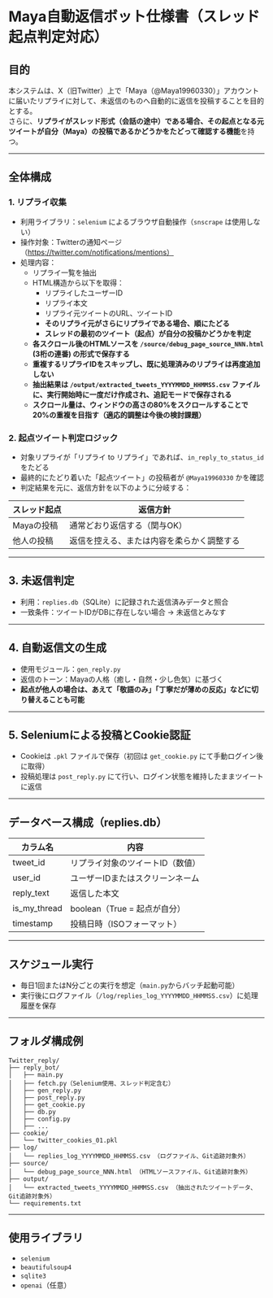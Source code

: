 # Maya自動返信ボット仕様書（スレッド起点判定対応）

## 目的
本システムは、X（旧Twitter）上で「Maya（@Maya19960330）」アカウントに届いたリプライに対して、未返信のものへ自動的に返信を投稿することを目的とする。  
さらに、**リプライがスレッド形式（会話の途中）である場合、その起点となる元ツイートが自分（Maya）の投稿であるかどうかをたどって確認する機能**を持つ。

---

## 全体構成

### 1. リプライ収集
- 利用ライブラリ：`selenium` によるブラウザ自動操作（`snscrape` は使用しない）
- 操作対象：Twitterの通知ページ（https://twitter.com/notifications/mentions）
- 処理内容：
  - リプライ一覧を抽出
  - HTML構造から以下を取得：
    - リプライしたユーザーID
    - リプライ本文
    - リプライ元ツイートのURL、ツイートID
    - **そのリプライ元がさらにリプライである場合、順にたどる**
    - **スレッドの最初のツイート（起点）が自分の投稿かどうかを判定**
  - **各スクロール後のHTMLソースを `/source/debug_page_source_NNN.html` (3桁の連番) の形式で保存する**
  - **重複するリプライIDをスキップし、既に処理済みのリプライは再度追加しない**
  - **抽出結果は `/output/extracted_tweets_YYYYMMDD_HHMMSS.csv` ファイルに、実行開始時に一度だけ作成され、追記モードで保存される**
  - **スクロール量は、ウィンドウの高さの80%をスクロールすることで20%の重複を目指す（適応的調整は今後の検討課題）**

### 2. 起点ツイート判定ロジック
- 対象リプライが「リプライ to リプライ」であれば、`in_reply_to_status_id` をたどる
- 最終的にたどり着いた「起点ツイート」の投稿者が `@Maya19960330` かを確認
- 判定結果を元に、返信方針を以下のように分岐する：

| スレッド起点 | 返信方針 |
|--------------|----------|
| Mayaの投稿   | 通常どおり返信する（関与OK） |
| 他人の投稿   | 返信を控える、または内容を柔らかく調整する |

---

## 3. 未返信判定
- 利用：`replies.db`（SQLite）に記録された返信済みデータと照合
- 一致条件：ツイートIDがDBに存在しない場合 → 未返信とみなす

---

## 4. 自動返信文の生成
- 使用モジュール：`gen_reply.py`
- 返信のトーン：Mayaの人格（癒し・自然・少し色気）に基づく
- **起点が他人の場合は、あえて「敬語のみ」「丁寧だが薄めの反応」などに切り替えることも可能**

---

## 5. Seleniumによる投稿とCookie認証

- Cookieは `.pkl` ファイルで保存（初回は `get_cookie.py` にて手動ログイン後に取得）
- 投稿処理は `post_reply.py` にて行い、ログイン状態を維持したままツイートに返信

---

## データベース構成（replies.db）

| カラム名       | 内容                             |
|----------------|----------------------------------|
| tweet_id       | リプライ対象のツイートID（数値）   |
| user_id        | ユーザーIDまたはスクリーンネーム     |
| reply_text     | 返信した本文                       |
| is_my_thread   | boolean（True = 起点が自分）        |
| timestamp      | 投稿日時（ISOフォーマット）         |

---

## スケジュール実行
- 毎日1回またはN分ごとの実行を想定（`main.py`からバッチ起動可能）
- 実行後にログファイル（`/log/replies_log_YYYYMMDD_HHMMSS.csv`）に処理履歴を保存

---

## フォルダ構成例

```
Twitter_reply/
├── reply_bot/
│   ├── main.py
│   ├── fetch.py（Selenium使用、スレッド判定含む）
│   ├── gen_reply.py
│   ├── post_reply.py
│   ├── get_cookie.py
│   ├── db.py
│   ├── config.py
│   ├── ...
├── cookie/
│   └── twitter_cookies_01.pkl
├── log/
│   └── replies_log_YYYYMMDD_HHMMSS.csv （ログファイル、Git追跡対象外）
├── source/
│   └── debug_page_source_NNN.html （HTMLソースファイル、Git追跡対象外）
├── output/
│   └── extracted_tweets_YYYYMMDD_HHMMSS.csv （抽出されたツイートデータ、Git追跡対象外）
└── requirements.txt
```

---

## 使用ライブラリ

- `selenium`
- `beautifulsoup4`
- `sqlite3`
- `openai`（任意）
